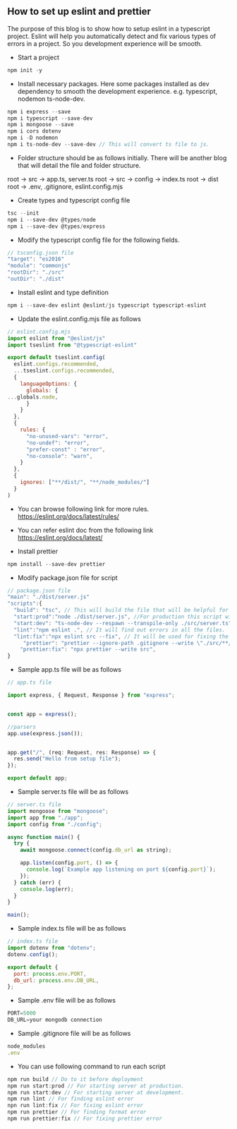 ## How to set up eslint and prettier

The purpose of this blog is to show how to setup eslint in a typescript project. Eslint will help you automatically detect and fix various types of errors in a project. So you development experience will be smooth. 

- Start a project

```javascript
npm init -y
```

- Install necessary packages. Here some packages installed as dev dependency to smooth the development experience. e.g. typescript, nodemon ts-node-dev.

```javascript
npm i express --save
npm i typescript --save-dev
npm i mongoose --save
npm i cors dotenv
npm i -D nodemon
npm i ts-node-dev --save-dev // This will convert ts file to js. 
```

- Folder structure should be as follows initially. There will be another blog that will detail the file and folder structure.

root -> src -> app.ts, server.ts
root -> src -> config -> index.ts
root -> dist
root -> .env, .gitignore, eslint.config.mjs

- Create types and typescript config file

```javascript
tsc --init
npm i --save-dev @types/node
npm i --save-dev @types/express
```

- Modify the typescript config file for the following fields. 

```javascript
// tsconfig.json file
"target": "es2016"
"module": "commonjs"
"rootDir": "./src"
"outDir": "./dist"
```

- Install eslint and type definition 

```javascript
npm i --save-dev eslint @eslint/js typescript typescript-eslint
```

- Update the eslint.config.mjs file as follows

```javascript
// eslint.config.mjs
import eslint from "@eslint/js"
import tseslint from "@typescript-eslint"

export default tseslint.config(
  eslint.configs.recommended, 
  ...tseslint.configs.recommended,
  {
    languageOptions: {
      globals: {
...globals.node,
      }
    }
  },
  {
    rules: {
      "no-unused-vars": "error",
      "no-undef": "error",
      "prefer-const" : "error",
      "no-console": "warn",
    }
  },
  {
    ignores: ["**/dist/", "**/node_modules/"]
  }
)
```
- You can browse following link for more rules.
https://eslint.org/docs/latest/rules/

- You can refer eslint doc from the following link
https://eslint.org/docs/latest/

- Install prettier

```javascript
npm install --save-dev prettier
```

- Modify package.json file for script

```javascript
// package.json file
"main": "./dist/server.js"
"scripts":{
  "build": "tsc", // This will build the file that will be helpful for before deploying to production
  "start:prod":"node ./dist/server.js", //For production this script will run the project.
  "start:dev": "ts-node-dev --respawn --transpile-only ./src/server.ts", // For development this script will run the project.
  "lint":"npm eslint .", // It will find out errors in all the files.
  "lint:fix":"npx eslint src --fix", // It will be used for fixing the errors.
     "prettier": "prettier --ignore-path .gitignore --write \"./src/**/*.+(js|ts|json)\"",
    "prettier:fix": "npx prettier --write src",
}
```

- Sample app.ts file will be as follows

```javascript
// app.ts file

import express, { Request, Response } from "express";


const app = express();

//parsers
app.use(express.json());


app.get("/", (req: Request, res: Response) => {
  res.send("Hello from setup file");
});

export default app;
```

- Sample server.ts file will be as follows

```javascript
// server.ts file
import mongoose from "mongoose";
import app from "./app";
import config from "./config";

async function main() {
  try {
    await mongoose.connect(config.db_url as string);

    app.listen(config.port, () => {
      console.log(`Example app listening on port ${config.port}`);
    });
  } catch (err) {
    console.log(err);
  }
}

main();
```

- Sample index.ts file will be as follows

```javascript
// index.ts file
import dotenv from "dotenv";
dotenv.config();

export default {
  port: process.env.PORT,
  db_url: process.env.DB_URL,
};
```

- Sample .env file will be as follows

```javascript
PORT=5000
DB_URL=your mongodb connection
```

- Sample .gitignore file will be as follows

```javascript
node_modules
.env
```

- You can use following command to run each script

```javascript
npm run build // Do to it before deployment
npm run start:prod // For starting server at production.
npm run start:dev // For starting server at development.
npm run lint // For finding eslint error
npn run lint:fix // For fixing eslint error
npm run prettier // For finding format error
npm run prettier:fix // For fixing prettier error
```